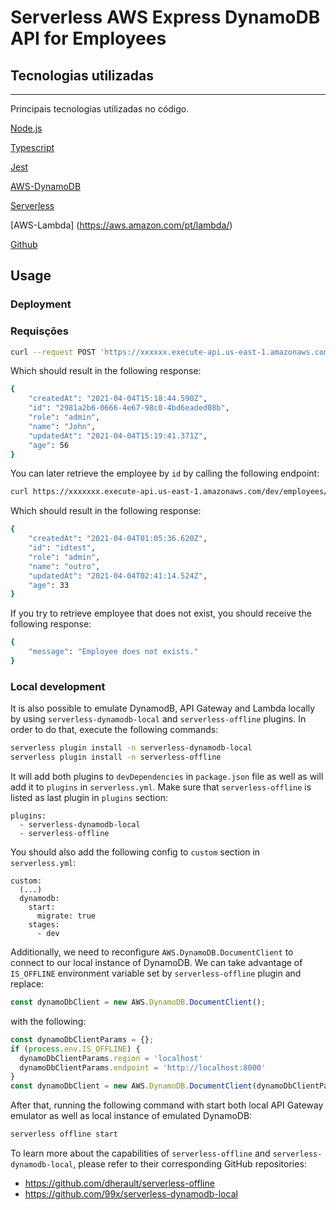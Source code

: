 # Serverless AWS Express DynamoDB API for Employees



## Tecnologias utilizadas
----
Principais tecnologias utilizadas no código.

[Node.js](https://nodejs.org/)

[Typescript](https://www.typescriptlang.org/)

[Jest](https://jestjs.io/)

[AWS-DynamoDB](https://aws.amazon.com/pt/dynamodb/)

[Serverless](https://www.serverless.com/)

[AWS-Lambda] (https://aws.amazon.com/pt/lambda/)

[Github ](https://github.com/)


## Usage

### Deployment

### Requisções

```bash
curl --request POST 'https://xxxxxx.execute-api.us-east-1.amazonaws.com/dev/employees' --header 'Content-Type: application/json' --data-raw '{"name": "John", "role":"admin","age":56 }'
```

Which should result in the following response:

```bash
{
    "createdAt": "2021-04-04T15:18:44.590Z",
    "id": "2981a2b6-0666-4e67-98c0-4bd6eaded08b",
    "role": "admin",
    "name": "John",
    "updatedAt": "2021-04-04T15:19:41.371Z",
    "age": 56
}
```

You can later retrieve the employee by `id` by calling the following endpoint:

```bash
curl https://xxxxxxx.execute-api.us-east-1.amazonaws.com/dev/employees/idtest
```

Which should result in the following response:

```bash
{
    "createdAt": "2021-04-04T01:05:36.620Z",
    "id": "idtest",
    "role": "admin",
    "name": "outro",
    "updatedAt": "2021-04-04T02:41:14.524Z",
    "age": 33
}
```

If you try to retrieve employee that does not exist, you should receive the following response:

```bash
{
    "message": "Employee does not exists."
}
```

### Local development

It is also possible to emulate DynamodB, API Gateway and Lambda locally by using `serverless-dynamodb-local` and `serverless-offline` plugins. In order to do that, execute the following commands:

```bash
serverless plugin install -n serverless-dynamodb-local
serverless plugin install -n serverless-offline
```

It will add both plugins to `devDependencies` in `package.json` file as well as will add it to `plugins` in `serverless.yml`. Make sure that `serverless-offline` is listed as last plugin in `plugins` section:

```
plugins:
  - serverless-dynamodb-local
  - serverless-offline
```

You should also add the following config to `custom` section in `serverless.yml`:

```
custom:
  (...)
  dynamodb:
    start:
      migrate: true
    stages:
      - dev
```

Additionally, we need to reconfigure `AWS.DynamoDB.DocumentClient` to connect to our local instance of DynamoDB. We can take advantage of `IS_OFFLINE` environment variable set by `serverless-offline` plugin and replace:

```javascript
const dynamoDbClient = new AWS.DynamoDB.DocumentClient();
```

with the following:

```javascript
const dynamoDbClientParams = {};
if (process.env.IS_OFFLINE) {
  dynamoDbClientParams.region = 'localhost'
  dynamoDbClientParams.endpoint = 'http://localhost:8000'
}
const dynamoDbClient = new AWS.DynamoDB.DocumentClient(dynamoDbClientParams);
```

After that, running the following command with start both local API Gateway emulator as well as local instance of emulated DynamoDB:

```bash
serverless offline start
```

To learn more about the capabilities of `serverless-offline` and `serverless-dynamodb-local`, please refer to their corresponding GitHub repositories:
- https://github.com/dherault/serverless-offline
- https://github.com/99x/serverless-dynamodb-local
